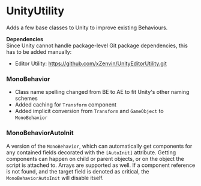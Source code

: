 # UnityUtility
Adds a few base classes to Unity to improve existing Behaviours.

**Dependencies** \
Since Unity cannot handle package-level Git package dependencies, this has to be added manually:
- Editor Utility: https://github.com/xZenvin/UnityEditorUtility.git


### MonoBehavior
- Class name spelling changed from BE to AE to fit Unity's other naming schemes
- Added caching for `Transform` component
- Added implicit conversion from `Transform` and `GameObject` to `MonoBehavior`

### MonoBehaviorAutoInit
A version of the `MonoBehavior`, which can automatically get components for any contained fields decorated with the `[AutoInit]` attribute.
Getting components can happen on child or parent objects, or on the object the script is attached to.
Arrays are supported as well.
If a component reference is not found, and the target field is denoted as critical, the `MonoBehaviorAutoInit` will disable itself.
